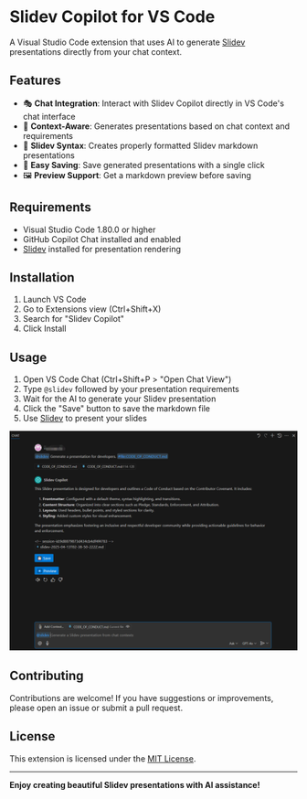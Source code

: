 # Slidev Copilot for VS Code

<!-- ![Slidev Copilot Logo](media/icon.png) -->

A Visual Studio Code extension that uses AI to generate [Slidev](https://sli.dev/) presentations directly from your chat context.

## Features

- 🎭 **Chat Integration**: Interact with Slidev Copilot directly in VS Code's chat interface
- 🚀 **Context-Aware**: Generates presentations based on chat context and requirements
- 📝 **Slidev Syntax**: Creates properly formatted Slidev markdown presentations
- 💾 **Easy Saving**: Save generated presentations with a single click
- 🖼️ **Preview Support**: Get a markdown preview before saving

## Requirements

- Visual Studio Code 1.80.0 or higher
- GitHub Copilot Chat installed and enabled
- [Slidev](https://sli.dev/) installed for presentation rendering

## Installation

1. Launch VS Code
2. Go to Extensions view (Ctrl+Shift+X)
3. Search for "Slidev Copilot"
4. Click Install

## Usage

1. Open VS Code Chat (Ctrl+Shift+P > "Open Chat View")
2. Type `@slidev` followed by your presentation requirements
3. Wait for the AI to generate your Slidev presentation
4. Click the "Save" button to save the markdown file
5. Use [Slidev](https://sli.dev/) to present your slides

![Usage](media/usage.jpg)


## Contributing

Contributions are welcome! If you have suggestions or improvements, please open an issue or submit a pull request.

## License

This extension is licensed under the [MIT License](LICENSE).

---

**Enjoy creating beautiful Slidev presentations with AI assistance!**